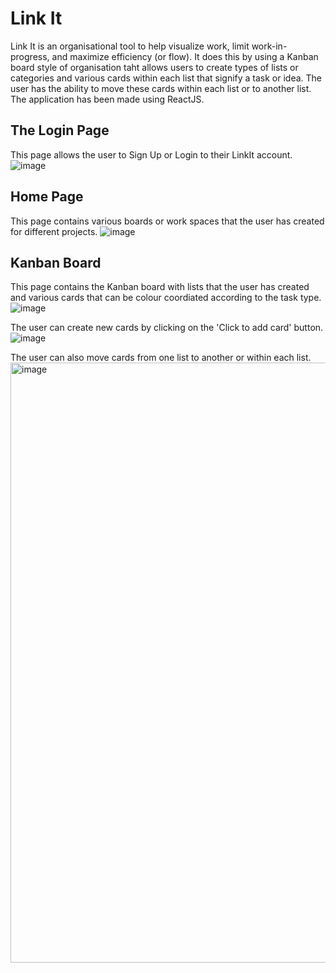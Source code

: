 
# Link It

Link It is an organisational tool to help visualize work, limit work-in-progress, and maximize efficiency (or flow). It does this by using a Kanban board style of organisation taht allows users to create types of lists or categories and various cards within each list that signify a task or idea. The user has the ability to move these cards within each list or to another list. The application has been made using ReactJS.

## The Login Page
This page allows the user to Sign Up or Login to their LinkIt account.
![image](https://user-images.githubusercontent.com/53989824/170779389-97961f6b-7342-425f-83f9-bddd7361b893.png)

## Home Page
This page contains various boards or work spaces that the user has created for different projects.
![image](https://user-images.githubusercontent.com/53989824/170779594-5fce2d4d-2746-4bbc-be53-f9f1430372b7.png)

## Kanban Board
This page contains the Kanban board with lists that the user has created and various cards that can be colour coordiated according to the task type.
![image](https://user-images.githubusercontent.com/53989824/170779899-c4b3a107-2976-4a7e-b86b-025785b2a4ba.png)

The user can create new cards by clicking on the 'Click to add card' button.
![image](https://user-images.githubusercontent.com/53989824/170779991-30ba615b-3c85-43a5-a2e1-cd9b690ca454.png)

The user can also move cards from one list to another or within each list.
<img width="960" alt="image" src="https://user-images.githubusercontent.com/53989824/170780203-d234bc51-a040-4da3-be7b-cce7c8309fcc.png">



